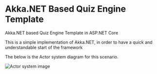 # Akka.NET Based Quiz Engine Template
Akka.NET based Quiz Engine Template in ASP.NET Core

This is a simple implementation of Akka.NET, in order to have a quick and understandable start of the framework

The below is the Actor system diagram for this scenario.

![Actor system image](https://github.com/thuru/AkkaBasedQuizEngineTemplate/blob/master/src/AkkaBasedQuizEngineTemplate/ReadMe/Akka.NET%20actor%20model%20for%20quiz%20engine.jpg)
